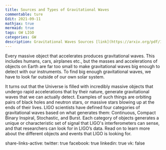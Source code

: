 ```yaml
---
title: Sources and Types of Gravitational Waves
commentable: ture
Edit: 2021-09-11
mathjax: true
mermaid: true
tags: GW LIGO
categories: GW 
description: Gravitational Waves Sources [link](https://arxiv.org/pdf/1806.05195.pdf).
---
```

Every massive object that accelerates produces gravitational waves. This includes humans, cars, airplanes etc., but the masses and accelerations of objects on Earth are far too small to make gravitational waves big enough to detect with our instruments. To find big enough gravitational waves, we have to look far outside of our own solar system.

It turns out that the Universe is filled with incredibly massive objects that undergo rapid accelerations that by their nature, generate gravitational waves that we can actually detect. Examples of such things are orbiting pairs of black holes and neutron stars, or massive stars blowing up at the ends of their lives. LIGO scientists have defined four categories of gravitational waves based on what generates them: Continuous, Compact Binary Inspiral, Stochastic, and Burst. Each category of objects generates a unique or characteristic set of signal that LIGO's interferometers can sense, and that researchers can look for in LIGO’s data. Read on to learn more about the different objects and events that LIGO is looking for.

share-links-active:
  twitter: true
  facebook: true
  linkedin: true
  vk: false
